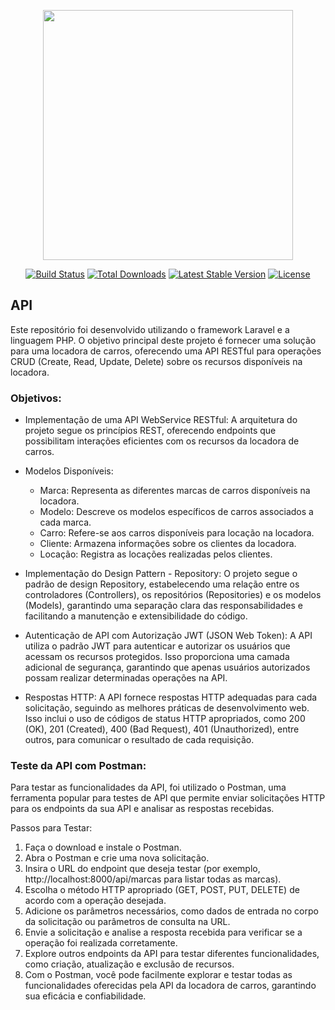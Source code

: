 <p align="center"><a href="https://laravel.com" target="_blank"><img src="https://raw.githubusercontent.com/laravel/art/master/logo-lockup/5%20SVG/2%20CMYK/1%20Full%20Color/laravel-logolockup-cmyk-red.svg" width="400"></a></p>

<p align="center">
<a href="https://travis-ci.org/laravel/framework"><img src="https://travis-ci.org/laravel/framework.svg" alt="Build Status"></a>
<a href="https://packagist.org/packages/laravel/framework"><img src="https://img.shields.io/packagist/dt/laravel/framework" alt="Total Downloads"></a>
<a href="https://packagist.org/packages/laravel/framework"><img src="https://img.shields.io/packagist/v/laravel/framework" alt="Latest Stable Version"></a>
<a href="https://packagist.org/packages/laravel/framework"><img src="https://img.shields.io/packagist/l/laravel/framework" alt="License"></a>
</p>

## API 

Este repositório foi desenvolvido utilizando o framework Laravel e a linguagem PHP. O objetivo principal deste projeto é fornecer uma solução para uma locadora de carros, oferecendo uma API RESTful para operações CRUD (Create, Read, Update, Delete) sobre os recursos disponíveis na locadora.

### Objetivos:

- Implementação de uma API WebService RESTful: A arquitetura do projeto segue os princípios REST, oferecendo endpoints que possibilitam interações eficientes com os recursos da locadora de carros.

- Modelos Disponíveis:
 
    - Marca: Representa as diferentes marcas de carros disponíveis na locadora.
    - Modelo: Descreve os modelos específicos de carros associados a cada marca.
    - Carro: Refere-se aos carros disponíveis para locação na locadora.
    - Cliente: Armazena informações sobre os clientes da locadora.
    - Locação: Registra as locações realizadas pelos clientes.

- Implementação do Design Pattern - Repository: O projeto segue o padrão de design Repository, estabelecendo uma relação entre os controladores (Controllers), os repositórios (Repositories) e os modelos (Models), garantindo uma separação clara das responsabilidades e facilitando a manutenção e extensibilidade do código.

- Autenticação de API com Autorização JWT (JSON Web Token): A API utiliza o padrão JWT para autenticar e autorizar os usuários que acessam os recursos protegidos. Isso proporciona uma camada adicional de segurança, garantindo que apenas usuários autorizados possam realizar determinadas operações na API.

- Respostas HTTP: A API fornece respostas HTTP adequadas para cada solicitação, seguindo as melhores práticas de desenvolvimento web. Isso inclui o uso de códigos de status HTTP apropriados, como 200 (OK), 201 (Created), 400 (Bad Request), 401 (Unauthorized), entre outros, para comunicar o resultado de cada requisição.

### Teste da API com Postman:
Para testar as funcionalidades da API, foi utilizado o Postman, uma ferramenta popular para testes de API que permite enviar solicitações HTTP para os endpoints da sua API e analisar as respostas recebidas.

Passos para Testar:

1. Faça o download e instale o Postman.
2. Abra o Postman e crie uma nova solicitação.
3. Insira o URL do endpoint que deseja testar (por exemplo, http://localhost:8000/api/marcas para listar todas as marcas).
4. Escolha o método HTTP apropriado (GET, POST, PUT, DELETE) de acordo com a operação desejada.
5. Adicione os parâmetros necessários, como dados de entrada no corpo da solicitação ou parâmetros de consulta na URL.
6. Envie a solicitação e analise a resposta recebida para verificar se a operação foi realizada corretamente.
7. Explore outros endpoints da API para testar diferentes funcionalidades, como criação, atualização e exclusão de recursos.
8. Com o Postman, você pode facilmente explorar e testar todas as funcionalidades oferecidas pela API da locadora de carros, garantindo sua eficácia e confiabilidade.

